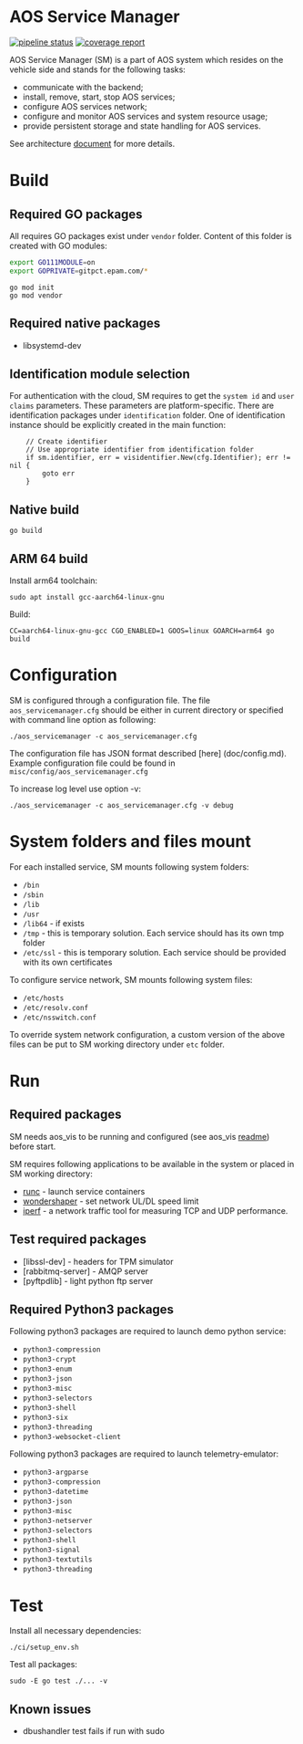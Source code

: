 
# AOS Service Manager  
[![pipeline status](https://gitpct.epam.com/epmd-aepr/aos_servicemanager/badges/master/pipeline.svg)](https://gitpct.epam.com/epmd-aepr/aos_servicemanager/commits/master)
[![coverage report](https://gitpct.epam.com/epmd-aepr/aos_servicemanager/badges/master/coverage.svg)](https://gitpct.epam.com/epmd-aepr/aos_servicemanager/commits/master)  

AOS Service Manager (SM) is a part of AOS system which resides on the vehicle side and stands for the following tasks:

* communicate with the backend;
* install, remove, start, stop AOS services;
* configure AOS services network;
* configure and monitor AOS services and system resource usage;
* provide persistent storage and state handling for AOS services.

See architecture [document](doc/architecture.md) for more details.

# Build

## Required GO packages

All requires GO packages exist under `vendor` folder. Content of this folder is created with GO modules:

```bash
export GO111MODULE=on
export GOPRIVATE=gitpct.epam.com/*
```

```golang
go mod init
go mod vendor
```

## Required native packages

* libsystemd-dev

## Identification module selection

For authentication with the cloud, SM requires to get the `system id` and `user claims` parameters. These parameters are platform-specific. There are identification packages under `identification` folder. One of identification instance should be explicitly created in the  main function:

```golang
	// Create identifier
	// Use appropriate identifier from identification folder
	if sm.identifier, err = visidentifier.New(cfg.Identifier); err != nil {
		goto err
	}
```

## Native build

```
go build
```

## ARM 64 build

Install arm64 toolchain:
```
sudo apt install gcc-aarch64-linux-gnu
```
Build:

```
CC=aarch64-linux-gnu-gcc CGO_ENABLED=1 GOOS=linux GOARCH=arm64 go build
```

# Configuration

SM is configured through a configuration file. The file `aos_servicemanager.cfg` should be either in current directory or specified with command line option as following:
```
./aos_servicemanager -c aos_servicemanager.cfg
```
The configuration file has JSON format described [here] (doc/config.md). Example configuration file could be found in `misc/config/aos_servicemanager.cfg`

To increase log level use option -v:
```
./aos_servicemanager -c aos_servicemanager.cfg -v debug
```

# System folders and files mount

For each installed service, SM mounts following system folders:
* `/bin`
* `/sbin`
* `/lib`
* `/usr`
* `/lib64` - if exists
* `/tmp` - this is temporary solution. Each service should has its own tmp folder
* `/etc/ssl` - this is temporary solution. Each service should be provided with its own certificates

To configure service network, SM mounts following system files:
* `/etc/hosts`
* `/etc/resolv.conf`
* `/etc/nsswitch.conf`

To override system network configuration, a custom version of the above files can be put to SM working directory under `etc` folder.

# Run

## Required packages

SM needs aos_vis to be running and configured (see aos_vis [readme](https://gitpct.epam.com/epmd-aepr/aos_vis/blob/master/README.md)) before start.

SM requires following applications to be available in the system or placed in SM working directory:
* [runc](https://github.com/opencontainers/runc) - launch service containers
* [wondershaper](https://github.com/magnific0/wondershaper) - set network UL/DL speed limit
* [iperf](https://sourceforge.net/projects/iperf2/) - a network traffic tool for measuring TCP and UDP performance. 

## Test required packages

* [libssl-dev]  - headers for TPM simulator
* [rabbitmq-server] - AMQP server 
* [pyftpdlib] - light python ftp server

## Required Python3 packages

Following python3 packages are required to launch demo python service:
* `python3-compression`
* `python3-crypt`
* `python3-enum`
* `python3-json`
* `python3-misc`
* `python3-selectors`
* `python3-shell`
* `python3-six`
* `python3-threading`
* `python3-websocket-client`

Following python3 packages are required to launch telemetry-emulator:
* `python3-argparse`
* `python3-compression`
* `python3-datetime`
* `python3-json`
* `python3-misc`
* `python3-netserver`
* `python3-selectors`
* `python3-shell`
* `python3-signal`
* `python3-textutils`
* `python3-threading`

# Test

Install all necessary dependencies:
```
./ci/setup_env.sh
```

Test all packages:

```
sudo -E go test ./... -v
```
## Known issues
* dbushandler test fails if run with sudo
